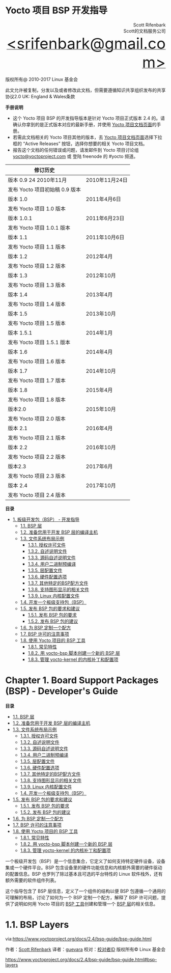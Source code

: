 Yocto 项目 BSP 开发指导
======

<p align="right">Scott Rifenbark<br>
Scott的文档服务公司<br>
<a href="mailto:srifenbark@gmail.com"><font size=100>&lt;srifenbark@gmail.com&gt;</font></a>
</p>

版权所有@ 2010-2017  Linux 基金会

此文允许被复制，分发以及或者修改此文档，但需要遵循知识共享组织发布的共享协议2.0 UK: England & Wales条款

**手册说明**

* 这个 Yocto 项目 BSP 的开发指导版本是针对 Yocto 项目正式版本 2.4 的。请确认你拿到的是正式版本对应的最新手册，并使用 [Yocto 项目文档页面][2]的手册。
* 若需此文档相关的 Yocto 项目其他的版本，去 [Yocto 项目文档页面][2]选择下拉框的 “Active Releases” 按钮，选择你想要的相关 Yocto 项目文档。
* 报告这个文档的任何错误或问题，请发邮件到 Yocto 项目讨论组 yocto@yoctoproject.com 或 登陆 freenode 的 #yocto 频道。

|**修订历史**||
|-|-|
|版本 0.9	24 2010年11月|2010年11月24日|
|发布 Yocto 项目初始稿 0.9 版本||
|版本 1.0	|2011年4月6日|
|发布 Yocto 项目 1.0 版本|
|版本 1.0.1|2011年6月23日|
|发布 Yocto 项目 1.0.1 版本|
|版本 1.1|2011年10月6日|
|发布 Yocto 项目 1.1 版本|
|版本 1.2|2012年4月|
|发布 Yocto 项目 1.2 版本|
|版本 1.3	|2012年10月|
|发布 Yocto 项目 1.3 版本|
|版本 1.4|2013年4月|
|发布 Yocto 项目 1.4 版本|
|版本 1.5|2013年10月|
|发布 Yocto 项目 1.5 版本|
|版本 1.5.1 |2014年1月|
|发布 Yocto 项目 1.5.1 版本|
|版本 1.6|2014年4月|
|发布 Yocto 项目 1.6 版本|
|版本 1.7	|2014年10月|
|发布 Yocto 项目 1.7 版本|
|版本 1.8|2015年4月|
|发布 Yocto 项目 1.8 版本|
|版本2.0|2015年10月|
|发布 Yocto 项目 2.0 版本|
|版本 2.1|2016年4月|
|发布 Yocto 项目 2.1 版本|
|版本 2.2|2016年10月|
|发布 Yocto 项目 2.2 版本|
|版本2.3|2017年6月|
|发布 Yocto 项目 2.3 版本|
|版本 2.4|2017年10月|
|发布 Yocto 项目 2.4 版本|

**目录**
<!-- GFM-TOC -->
* [1. 板级开发包（BSP） - 开发指导](#bsp)
  * [1.1. BSP 层](#bsp-layers)
  * [1.2. 准备您用于开发 BSP 层的编译主机](#preparing-your-build-host-to-work-with-bsp-layers)
  * [1.3. 文件系统布局示例](#bsp-filelayout)
    * [1.3.1. 授权许可文件](#bsp-filelayout-license)
    * [1.3.2. 自述说明文件](bsp-filelayout-readme)
    * [1.3.3. 源码自述说明文件](bsp-filelayout-readme-sources)
    * [1.3.4. 用户二进制预编译](bsp-filelayout-binary)
    * [1.3.5. 层配置文件](bsp-filelayout-layer)
    * [1.3.6. 硬件配置选项](bsp-filelayout-machine)
    * [1.3.7. 其他特定的BSP配方文件](bsp-filelayout-misc-recipes)
    * [1.3.8. 支持图形显示的相关文件](bsp-filelayout-recipes-graphics)
    * [1.3.9. Linux 内核配置文件](bsp-filelayout-kernel)
  * [1.4. 开发一个板级支持包（BSP）](developing-a-board-support-package-bsp)
  * [1.5. 发布 BSP 包的要求和建议](requirements-and-recommendations-for-released-bsps)
    * [1.5.1. 发布 BSP 包的要求](released-bsp-requirements)
    * [1.5.2. 发布 BSP 包的建议](released-bsp-recommendations)
  * [1.6. 为 BSP 定制一个配方](customizing-a-recipe-for-a-bsp)
  * [1.7. BSP 许可的注意事项](bsp-licensing-considerations)
  * [1.8. 使用 Yocto 项目的 BSP 工具](using-the-yocto-projects-bsp-tools)
    * [1.8.1. 常见特性](common-features)
    * [1.8.2. 用 yocto-bsp 脚本创建一个新的 BSP 层](creating-a-new-bsp-layer-using-the-yocto-bsp-script)
    * [1.8.3. 管理 yocto-kernel 的内核补丁和配置项](managing-kernel-patches-and-config-items-with-yocto-kernel)
<!-- GFM-TOC -->


<a id="bsp">Chapter 1. Board Support Packages (BSP) - Developer's Guide</a>
======

**目录**

<!-- GFM-TOC -->
* [1.1. BSP 层](#bsp-layers)
* [1.2. 准备您用于开发 BSP 层的编译主机](#preparing-your-build-host-to-work-with-bsp-layers)
* [1.3. 文件系统布局示例](#bsp-filelayout)
  * [1.3.1. 授权许可文件](#bsp-filelayout-license)
  * [1.3.2. 自述说明文件](bsp-filelayout-readme)
  * [1.3.3. 源码自述说明文件](bsp-filelayout-readme-sources)
  * [1.3.4. 用户二进制预编译](bsp-filelayout-binary)
  * [1.3.5. 层配置文件](bsp-filelayout-layer)
  * [1.3.6. 硬件配置选项](bsp-filelayout-machine)
  * [1.3.7. 其他特定的BSP配方文件](bsp-filelayout-misc-recipes)
  * [1.3.8. 支持图形显示的相关文件](bsp-filelayout-recipes-graphics)
  * [1.3.9. Linux 内核配置文件](bsp-filelayout-kernel)
  * [1.4. 开发一个板级支持包（BSP）](developing-a-board-support-package-bsp)
* [1.5. 发布 BSP 包的要求和建议](requirements-and-recommendations-for-released-bsps)
  * [1.5.1. 发布 BSP 包的要求](released-bsp-requirements)
  * [1.5.2. 发布 BSP 包的建议](released-bsp-recommendations)
* [1.6. 为 BSP 定制一个配方](customizing-a-recipe-for-a-bsp)
* [1.7. BSP 许可的注意事项](bsp-licensing-considerations)
* [1.8. 使用 Yocto 项目的 BSP 工具](using-the-yocto-projects-bsp-tools)
  * [1.8.1. 常见特性](common-features)
  * [1.8.2. 用 yocto-bsp 脚本创建一个新的 BSP 层](creating-a-new-bsp-layer-using-the-yocto-bsp-script)
  * [1.8.3. 管理 yocto-kernel 的内核补丁和配置项](managing-kernel-patches-and-config-items-with-yocto-kernel)

一个板级开发包（BSP）是一个信息集合，它定义了如何支持特定硬件设备，设备集或一个硬件平台。BSP 包含设备里的硬件功能信息和内核额外需要的硬件驱动的配置信息。BSP 也罗列了除过基本且可选的平台特性的 Linux 软件栈外，还有额外需要的软件组件列表。

这个指导包含了 BSP 层信息，定义了一个组件的结构以便 BSP 包遵循一个通用的可理解的布局，讨论了如何为一个 BSP 定制一个配方，解释了 BSP 许可问题，提供了说明如何用 Yocto 项目的 [BSP 工具](#using-the-yocto-projects-bsp-tools)创建和管理一个 [BSP 层](#bsp-layers)的相关信息。

<a id="bsp-layers">1.1. BSP Layers</a>
=======

via:https://www.yoctoproject.org/docs/2.4/bsp-guide/bsp-guide.html


作者：[Scott Rifenbark](mailto:srifenbark@gmail.com)
译者：[guevara](https://github.com/guevaraya)
校对：[校对者ID](https://github.com/校对者ID)
版权所有© Linux 基金会





[1]: mailto:srifenbark@gmail.com
[2]: http://www.yoctoproject.org/documentation
https://www.yoctoproject.org/docs/2.4/bsp-guide/bsp-guide.html#bsp-layers
